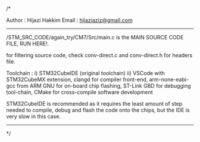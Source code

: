 /*

Author : Hijazi Hakkim
Email : hijaziaziz@gmail.com


**************************************************************

/STM_SRC_CODE/again_try/CM7/Src/main.c is the MAIN SOURCE CODE FILE, RUN HERE!.

for filtering source code, check conv-direct.c and conv-direct.h for headers file.

Toolchain : 
i)            STM32CubeIDE (original toolchain)
ii)           VSCode with STM32CubeMX extension, clangd for compiler front-end, arm-none-eabi-gcc from ARM GNU for on-board chip flashing,
              ST-Link GBD for debugging tool-chain, CMake for cross-compile software development


STM32CubeIDE is recommended as it requires the least amount of step needed to compile, debug and flash the code onto the chips, 
but the IDE is very slow in this case. 


**************************************************************


*/
